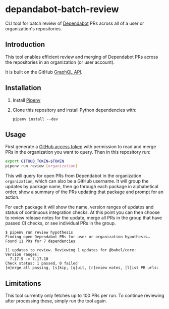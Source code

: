 # depandabot-batch-review

CLI tool for batch review of
[Dependabot](https://docs.github.com/en/code-security/dependabot) PRs across all
of a user or organization's repositories.

## Introduction

This tool enables efficient review and merging of Dependabot PRs across the
repositories in an organization (or user account).

It is built on the GitHub [GraphQL API](https://docs.github.com/en/graphql).

## Installation

1. Install [Pipenv](https://pipenv.pypa.io/en/latest/)

2. Clone this repository and install Python dependencies with:

   ```
   pipenv install --dev
   ```

## Usage

First generate a [GitHub access
token](https://docs.github.com/en/authentication/keeping-your-account-and-data-secure/creating-a-personal-access-token)
with permission to read and merge PRs in the organization you want to query.
Then in this repository run:

```sh
export GITHUB_TOKEN=$TOKEN
pipenv run review [organization]
```

This will query for open PRs from Dependabot in the organization `organization`,
which can also be a GitHub username. It will group the updates by package name,
then go through each package in alphabetical order, show a summary of the PRs
updating that package and prompt for an action.

For each package it will show the name, version ranges of updates and status of
continuous integration checks. At this point you can then choose to review
release notes for the update, merge all PRs in the group that have passed CI
checks, or see individual PRs in the group.

```shellsession
$ pipenv run review hypothesis
Finding open Dependabot PRs for user or organization hypothesis…
Found 11 PRs for 7 dependencies

11 updates to review. Reviewing 1 updates for @babel/core:
Version ranges:
  7.17.9 -> 7.17.10
Check status: 1 passed, 0 failed
[m]erge all passing, [s]kip, [q]uit, [r]eview notes, [l]ist PR urls:
```

## Limitations

This tool currently only fetches up to 100 PRs per run. To continue reviewing
after processing these, simply run the tool again.
